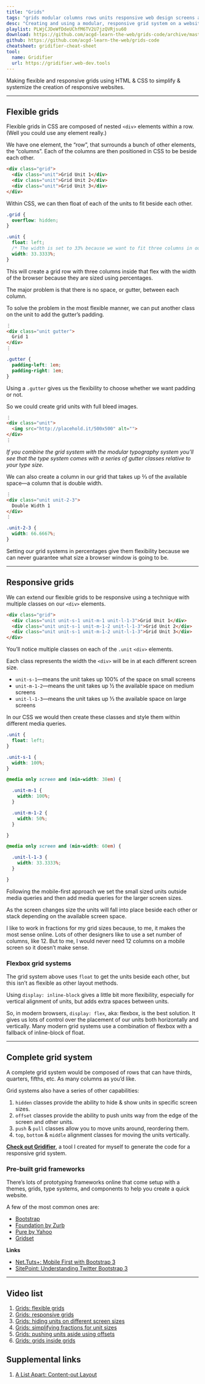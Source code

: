 ```yaml
---
title: "Grids"
tags: "grids modular columns rows units responsive web design screens adjustments"
desc: "Creating and using a modular, responsive grid system on a website to simplify layout."
playlist: PLWjCJDeWfDdeUChfM6TV2U7jzQVRjsu60
download: https://github.com/acgd-learn-the-web/grids-code/archive/master.zip
github: https://github.com/acgd-learn-the-web/grids-code
cheatsheet: gridifier-cheat-sheet
tool:
  name: Gridifier
  url: https://gridifier.web-dev.tools
---
```


Making flexible and responsive grids using HTML & CSS to simplify & systemize the creation of responsive websites.

---

## Flexible grids

Flexible grids in CSS are composed of nested `<div>` elements within a row. (Well you could use any element really.)

We have one element, the “row”, that surrounds a bunch of other elements, the “columns”. Each of the columns are then positioned in CSS to be beside each other.

```html
<div class="grid">
  <div class="unit">Grid Unit 1</div>
  <div class="unit">Grid Unit 2</div>
  <div class="unit">Grid Unit 3</div>
</div>
```

Within CSS, we can then float of each of the units to fit beside each other.

```css
.grid {
  overflow: hidden;
}

.unit {
  float: left;
  /* The width is set to 33% because we want to fit three columns in our row. */
  width: 33.3333%;
}
```

This will create a grid row with three columns inside that flex with the width of the browser because they are sized using percentages.

The major problem is that there is no space, or gutter, between each column.

To solve the problem in the most flexible manner, we can put another class on the unit to add the gutter’s padding.

```html
⋮
<div class="unit gutter">
  Grid 1
</div>
⋮
```

```css
.gutter {
  padding-left: 1em;
  padding-right: 1em;
}
```

Using a `.gutter` gives us the flexibility to choose whether we want padding or not.

So we could create grid units with full bleed images.

```html
⋮
<div class="unit">
  <img src="http://placehold.it/500x500" alt="">
</div>
⋮
```

*If you combine the grid system with the modular typography system you’ll see that the type system comes with a series of gutter classes relative to your type size.*

We can also create a column in our grid that takes up ⅔ of the available space—a column that is double width.

```html
⋮
<div class="unit unit-2-3">
  Double Width 1
</div>
⋮
```

```css
.unit-2-3 {
  width: 66.6667%;
}
```

Setting our grid systems in percentages give them flexibility because we can never guarantee what size a browser window is going to be.

---

## Responsive grids

We can extend our flexible grids to be responsive using a technique with multiple classes on our `<div>` elements.

```html
<div class="grid">
  <div class="unit unit-s-1 unit-m-1 unit-l-1-3">Grid Unit 1</div>
  <div class="unit unit-s-1 unit-m-1-2 unit-l-1-3">Grid Unit 2</div>
  <div class="unit unit-s-1 unit-m-1-2 unit-l-1-3">Grid Unit 3</div>
</div>
```

You’ll notice multiple classes on each of the `.unit` `<div>` elements.

Each class represents the width the `<div>` will be in at each different screen size.

- `unit-s-1`—means the unit takes up 100% of the space on small screens
- `unit-m-1-2`—means the unit takes up ½ the available space on medium screens
- `unit-l-1-3`—means the unit takes up ⅓ the available space on large screens

In our CSS we would then create these classes and style them within different media queries.

```css
.unit {
  float: left;
}

.unit-s-1 {
  width: 100%;
}

@media only screen and (min-width: 38em) {

  .unit-m-1 {
    width: 100%;
  }

  .unit-m-1-2 {
    width: 50%;
  }

}

@media only screen and (min-width: 60em) {

  .unit-l-1-3 {
    width: 33.3333%;
  }

}
```

Following the mobile-first approach we set the small sized units outside media queries and then add media queries for the larger screen sizes.

As the screen changes size the units will fall into place beside each other or stack depending on the available screen space.

I like to work in fractions for my grid sizes because, to me, it makes the most sense online. Lots of other designers like to use a set number of columns, like 12. But to me, I would never need 12 columns on a mobile screen so it doesn’t make sense.

### Flexbox grid systems

The grid system above uses `float` to get the units beside each other, but this isn’t as flexible as other layout methods.

Using `display: inline-block` gives a little bit more flexibility, especially for vertical alignment of units, but adds extra spaces between units.

So, in modern browsers, `display: flex`, aka: flexbox, is the best solution. It gives us lots of control over the placement of our units both horizontally and vertically. Many modern grid systems use a combination of flexbox with a fallback of inline-block of float.

---

## Complete grid system

A complete grid system would be composed of rows that can have thirds, quarters, fifths, etc. As many columns as you’d like.

Grid systems also have a series of other capabilities:

1. `hidden` classes provide the ability to hide & show units in specific screen sizes.
2. `offset` classes provide the ability to push units way from the edge of the screen and other units.
3. `push` & `pull` classes allow you to move units around, reordering them.
4. `top`, `bottom` & `middle` alignment classes for moving the units vertically.

**[Check out Gridifier](https://gridifier.web-dev.tools)**, a tool I created for myself to generate the code for a responsive grid system.

### Pre-built grid frameworks

There’s lots of prototyping frameworks online that come setup with a themes, grids, type systems, and components to help you create a quick website.

A few of the most common ones are:

- [Bootstrap](http://getbootstrap.com/)
- [Foundation by Zurb](http://foundation.zurb.com/)
- [Pure by Yahoo](http://purecss.io/)
- [Gridset](https://gridsetapp.com/)

**Links**

- [Net.Tuts+: Mobile First with Bootstrap 3](http://net.tutsplus.com/tutorials/html-css-techniques/mobile-first-with-bootstrap-3/)
- [SitePoint: Understanding Twitter Bootstrap 3](http://www.sitepoint.com/understanding-twitter-bootstrap-3/)

---

## Video list

1. [Grids: flexible grids](https://www.youtube.com/watch?v=KN-KIG3mcxE&list=PLWjCJDeWfDdeUChfM6TV2U7jzQVRjsu60&index=1)
2. [Grids: responsive grids](https://www.youtube.com/watch?v=3Gm785OgJ4E&list=PLWjCJDeWfDdeUChfM6TV2U7jzQVRjsu60&index=2)
3. [Grids: hiding units on different screen sizes](https://www.youtube.com/watch?v=9Y8IyXFqbNU&list=PLWjCJDeWfDdeUChfM6TV2U7jzQVRjsu60&index=3)
4. [Grids: simplifying fractions for unit sizes](https://www.youtube.com/watch?v=BNFKLqYl8rU&list=PLWjCJDeWfDdeUChfM6TV2U7jzQVRjsu60&index=4)
5. [Grids: pushing units aside using offsets](https://www.youtube.com/watch?v=kVMdNbrHgbQ&list=PLWjCJDeWfDdeUChfM6TV2U7jzQVRjsu60&index=5)
6. [Grids: grids inside grids](https://www.youtube.com/watch?v=hpwjNC4Eo-U&list=PLWjCJDeWfDdeUChfM6TV2U7jzQVRjsu60&index=6)

## Supplemental links

1. [A List Apart: Content-out Layout](http://alistapart.com/article/content-out-layout)
